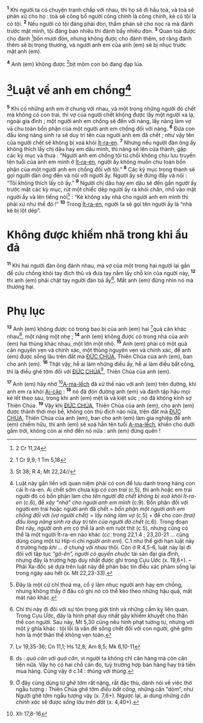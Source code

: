 <sup><b>1</b></sup> Khi người ta có chuyện tranh chấp với nhau, thì họ sẽ đi hầu toà, và toà sẽ phân xử cho họ : toà sẽ công bố người công chính là công chính, kẻ có tội là có tội. <sup><b>2</b></sup> Nếu người có tội đáng phải đòn, thẩm phán sẽ cho nọc ra mà đánh trước mặt mình, tội đáng bao nhiêu thì đánh bấy nhiêu đòn. <sup><b>3</b></sup> Quan toà được cho đánh [^1@-809261ad-0604-4142-9e61-e019cf5da079]bốn mươi đòn, nhưng không được cho đánh thêm, sợ rằng đánh thêm sẽ bị trọng thương, và người anh em của anh (em) sẽ bị nhục trước mặt anh (em).

<sup><b>4</b></sup> Anh (em) không được [^2@-809261ad-0604-4142-9e61-e019cf5da079]bịt mõm con bò đang đạp lúa.

# [^3@-809261ad-0604-4142-9e61-e019cf5da079]Luật về anh em chồng[^1-809261ad-0604-4142-9e61-e019cf5da079]
<sup><b>5</b></sup> Khi có những anh em ở chung với nhau, và một trong những người đó chết mà không có con trai, thì vợ của người chết không được lấy một người xa lạ, ngoài gia đình ; một người anh em chồng sẽ đến với nàng, lấy nàng làm vợ và chu toàn bổn phận của một người anh em chồng đối với nàng. <sup><b>6</b></sup> Đứa con đầu lòng nàng sinh ra sẽ duy trì tên của người anh em đã chết ; như vậy tên của người chết sẽ không bị xoá khỏi [Ít-ra-en](). <sup><b>7</b></sup> Nhưng nếu người đàn ông ấy không thích lấy chị dâu hay em dâu mình, thì nàng sẽ lên cửa thành, gặp các kỳ mục và thưa : “Người anh em chồng tôi từ chối không chịu lưu truyền tên tuổi của anh em mình ở [Ít-ra-en](), người ấy không muốn chu toàn bổn phận của một người anh em chồng đối với tôi.” <sup><b>8</b></sup> Các kỳ mục trong thành sẽ gọi người đàn ông đến và nói với người ấy. Người ấy sẽ đứng đấy và nói : “Tôi không thích lấy cô ấy.” <sup><b>9</b></sup> Người chị dâu hay em dâu sẽ đến gần người ấy trước mặt các kỳ mục, rút một chiếc dép người ấy ra khỏi chân, nhổ vào mặt người ấy và lên tiếng nói[^2-809261ad-0604-4142-9e61-e019cf5da079] : “Kẻ không xây nhà cho người anh em mình thì phải xử như thế đó !” <sup><b>10</b></sup> Trong [Ít-ra-en](), người ta sẽ gọi tên người ấy là “nhà kẻ bị lột dép”.

# Không được khiếm nhã trong khi ẩu đả
<sup><b>11</b></sup> Khi hai người đàn ông đánh nhau, mà vợ của một trong hai người lại gần để cứu chồng khỏi tay địch thủ và đưa tay nắm lấy chỗ kín của người này, <sup><b>12</b></sup> thì anh (em) phải chặt tay người đàn bà ấy[^3-809261ad-0604-4142-9e61-e019cf5da079]. Mắt anh (em) đừng nhìn nó mà thương hại.

# Phụ lục
<sup><b>13</b></sup> Anh (em) không được có trong bao bị của anh (em) hai [^4@-809261ad-0604-4142-9e61-e019cf5da079]quả cân khác nhau[^4-809261ad-0604-4142-9e61-e019cf5da079], một nặng một nhẹ ; <sup><b>14</b></sup> anh (em) không được có trong nhà của anh (em) hai thùng khác nhau, một lớn một nhỏ. <sup><b>15</b></sup> Anh (em) phải có một quả cân nguyên vẹn và chính xác, một thùng nguyên vẹn và chính xác, để anh (em) được sống lâu trên đất mà [ĐỨC CHÚA](), Thiên Chúa của anh (em), ban cho anh (em). <sup><b>16</b></sup> Thật vậy, hễ ai làm những điều ấy, hễ ai làm điều bất công, thì là điều ghê tởm đối với [ĐỨC CHÚA]()[^5-809261ad-0604-4142-9e61-e019cf5da079], Thiên Chúa của anh (em).

<sup><b>17</b></sup> Anh (em) hãy nhớ [^5@-809261ad-0604-4142-9e61-e019cf5da079][A-ma-lếch]() đã xử thế nào với anh (em) trên đường, khi anh em ra khỏi [Ai-cập]() : <sup><b>18</b></sup> nó đã đón đường anh (em) và đánh tập hậu mọi kẻ lết theo sau, trong khi anh (em) mệt lả và kiệt sức ; nó đã không kính sợ Thiên Chúa. <sup><b>19</b></sup> Vậy khi [ĐỨC CHÚA](), Thiên Chúa của anh (em), cho anh (em) được thảnh thơi mọi bề, không còn thù địch nào nữa, trên đất mà [ĐỨC CHÚA](), Thiên Chúa của anh (em), ban cho anh (em) làm gia nghiệp để anh (em) chiếm hữu, thì anh (em) sẽ xoá hẳn tên tuổi [A-ma-lếch](), khiến cho dưới gầm trời, không còn ai nhớ đến nó nữa : anh (em) đừng quên !

[^1-809261ad-0604-4142-9e61-e019cf5da079]: Luật này gắn liền với quan niệm phải có con để lưu danh trong hàng con cái Ít-ra-en. Ai chết sớm chưa kịp *có con trai* (c.5), thì anh hoặc em trai người đó có bổn phận làm cho *tên người đã chết không bị xoá khỏi Ít-ra-en* (c.6), để *xây “nhà” cho người anh em mình* (c.9). Bổn phận đối với người em trai hoặc người anh đã chết = *bổn phận một người anh em chồng đối với (vợ người chết)* = *lấy nàng làm vợ* (c.5) + để cho *con (trai) đầu lòng nàng sinh ra duy trì tên của người đã chết* (c.6). Trong đoạn Đnl này, *người anh em* có thể là anh em ruột thịt (c.5), nhưng cũng có thể là một người Ít-ra-en nào khác (cc. trong 22,1.4 ; 23,20-21 ... cũng dùng cùng một từ Híp-ri chỉ *người anh em*). C.1 như thể giới hạn luật này ở trường hợp *khi ... ở chung với nhau* thôi. Còn ở R 4,5-6, luật này lại đi đôi với tập tục *“gô-ên”, người có quyền chuộc* tài sản đại gia đình, nhưng đây là trường hợp duy nhất được ghi trong Cựu Uớc (x. 19,6+). – Phái Xa-đốc sẽ dựa trên luật này để phản bác tín điều xác phàm sống lại trong ngày sau hết (x. Mt 22,23-33).
[^2-809261ad-0604-4142-9e61-e019cf5da079]: Đây là một cử chỉ thoá mạ, cố ý làm nhục người anh hay em chồng, nhưng không thấy ở đâu có ghi nó có thể kéo theo những hậu quả, mất mát nào khác.
[^3-809261ad-0604-4142-9e61-e019cf5da079]: Chỉ thị này đi đôi với sự tôn trọng giới tính và những cấm kỵ liên quan. Trong Cựu Ước, đây là hình phạt duy nhất gây khiếm khuyết cho thân thể con người. Sau này, Mt 5,30 cũng nêu hình phạt tương tự, nhưng với một ý ghĩa khác : tội lỗi là vấn đề sống chết đối với con người, ghê gớm hơn là một thân thể không vẹn toàn.
[^4-809261ad-0604-4142-9e61-e019cf5da079]: ds : *quả cân với quả cân*, vì người ta không chỉ cân hàng mà còn cân tiền nữa. Vậy họ có hai chỗ cân đo, tuỳ trường hợp bán hàng hay trả tiền mua hàng. Cũng vậy ở c.14 : *thùng với thùng*.
[^5-809261ad-0604-4142-9e61-e019cf5da079]: Ở đây cũng dùng từ *ghê tởm* rất nặng, rất đặc thù, dành nói về việc thờ ngẫu tượng : Thiên Chúa ghê tởm *điều bất công*, những cân “dỏm”, như Người ghê tởm ngẫu tượng vậy (x. 7,6+). Ngược lại, ai dùng những *cân chính xác* sẽ được *sống lâu trên đất* (x. 4,40+).
[^1@-809261ad-0604-4142-9e61-e019cf5da079]: 2 Cr 11,24
[^2@-809261ad-0604-4142-9e61-e019cf5da079]: 1 Cr 9,9; 1 Tm 5,18
[^3@-809261ad-0604-4142-9e61-e019cf5da079]: St 38; R 4; Mt 22,24//
[^4@-809261ad-0604-4142-9e61-e019cf5da079]: Lv 19,35-36; Cn 11,1; Hs 12,8; Am 8,5; Mk 6,10-11
[^5@-809261ad-0604-4142-9e61-e019cf5da079]: Xh 17,8-16